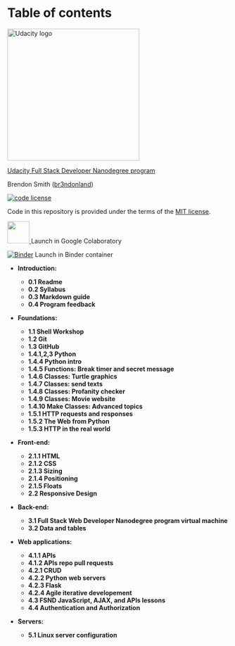 # Table of contents
<a href="https://www.udacity.com/">
  <img src="https://s3-us-west-1.amazonaws.com/udacity-content/rebrand/svg/logo.min.svg" width="300" alt="Udacity logo">
</a>

[Udacity Full Stack Developer Nanodegree program](https://www.udacity.com/course/full-stack-web-developer-nanodegree--nd004)

Brendon Smith ([br3ndonland](https://github.com/br3ndonland))

[![code license](https://img.shields.io/badge/code%20license-MIT-blue.svg?longCache=true&style=for-the-badge)](https://choosealicense.com/licenses/mit/)

Code in this repository is provided under the terms of the [MIT license](https://choosealicense.com/licenses/mit/).

<a href="https://colab.research.google.com/github/br3ndonland/udacity-fsnd">
  <img width="50px" src="https://colab.research.google.com/img/colab_favicon.ico">
</a> Launch in Google Colaboratory

[![Binder](https://mybinder.org/badge.svg)](https://mybinder.org/v2/gh/br3ndonland/udacity-fsnd/master?urlpath=lab) Launch in Binder container
<strong>
- Introduction:
  - 0.1 Readme
  - 0.2 Syllabus
  - 0.3 Markdown guide
  - 0.4 Program feedback

- Foundations:
  - 1.1 Shell Workshop
  - 1.2 Git
  - 1.3 GitHub
  - 1.4.1,2,3 Python
  - 1.4.4 Python intro
  - 1.4.5 Functions: Break timer and secret message
  - 1.4.6 Classes: Turtle graphics
  - 1.4.7 Classes: send texts
  - 1.4.8 Classes: Profanity checker
  - 1.4.9 Classes: Movie website
  - 1.4.10 Make Classes: Advanced topics
  - 1.5.1 HTTP requests and responses
  - 1.5.2 The Web from Python
  - 1.5.3 HTTP in the real world

- Front-end:
  - 2.1.1 HTML
  - 2.1.2 CSS
  - 2.1.3 Sizing
  - 2.1.4 Positioning
  - 2.1.5 Floats
  - 2.2 Responsive Design

- Back-end:
  - 3.1 Full Stack Web Developer Nanodegree program virtual machine
  - 3.2 Data and tables

- Web applications:
  - 4.1.1 APIs
  - 4.1.2 APIs repo pull requests
  - 4.2.1 CRUD
  - 4.2.2 Python web servers
  - 4.2.3 Flask
  - 4.2.4 Agile iterative developement
  - 4.3 FSND JavaScript, AJAX, and APIs lessons
  - 4.4 Authentication and Authorization

- Servers:
  - 5.1 Linux server configuration
<strong>

